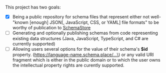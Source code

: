 This project has two goals:
- [X] Being a public repository for schema files that represent either not well-"known \[enough\] JSON\[, JavaScript, CSS, or YAML\] file formats" to be worthy of publication to [SchemaStore](https://www.schemastore.org)
- [ ] Generating and optionally publishing schemas from code representing existing data structures \(Java, JavaScript, TypeScript,  and C# are currently supported\)
- [ ] Allowing users several options for the value of their schema's **$id** property.   \(https://language-name.schema.place/...\) or any valid URI fragment which is either in the public domain or to which the user owns the intellectual property rights are curently supported.
